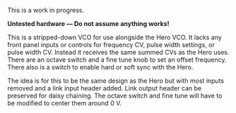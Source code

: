 This is a work in progress.

**Untested hardware — Do not assume anything works!**

This is a stripped-down VCO for use alongside the Hero VCO. It lacks any front panel inputs or controls for frequency CV, pulse width settings, or pulse width CV. Instead it receives the same summed CVs as the Hero uses. There are an octave switch and a fine tune knob to set an offset frequency. There also is a switch to enable hard or soft sync with the Hero. 

The idea is for this to be the same design as the Hero but with most inputs removed and a link input header added. Link output header can be preserved for daisy chaining. The octave switch and fine tune will have to be modified to center them around 0 V. 